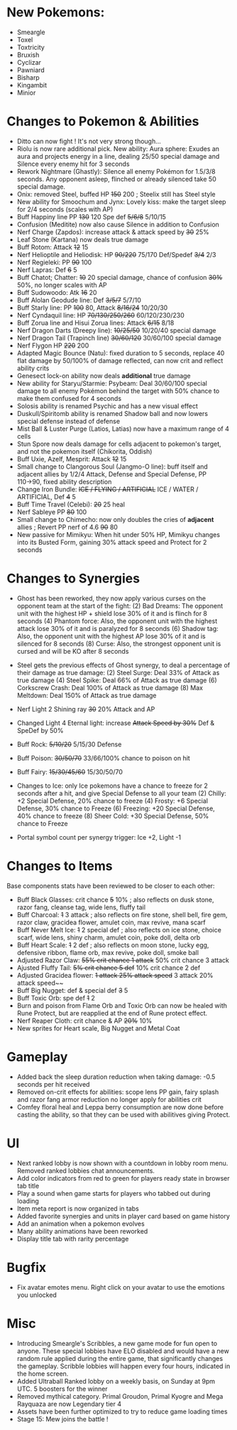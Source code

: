 # New Pokemons:

- Smeargle
- Toxel
- Toxtricity
- Bruxish
- Cyclizar
- Pawniard
- Bisharp
- Kingambit
- Minior

# Changes to Pokemon & Abilities

- Ditto can now fight ! It's not very strong though...
- Riolu is now rare additional pick. New ability: Aura sphere: Exudes an aura and projects energy in a line, dealing 25/50 special damage and Silence every enemy hit for 3 seconds
- Rework Nightmare (Ghastly): Silence all enemy Pokémon for 1.5/3/8 seconds. Any opponent asleep, flinched or already silenced take 50 special damage.
- Onix: removed Steel, buffed HP ~~150~~ 200 ; Steelix still has Steel style
- New ability for Smoochum and Jynx: Lovely kiss: make the target sleep for 2/4 seconds (scales with AP)
- Buff Happiny line PP ~~130~~ 120 Spe def ~~5/6/8~~ 5/10/15
- Confusion (Meditite) now also cause Silence in addition to Confusion
- Nerf Charge (Zapdos): increase attack & attack speed by ~~30~~ 25%
- Leaf Stone (Kartana) now deals true damage
- Buff Rotom: Attack ~~12~~ 15
- Nerf Helioptile and Heliodisk: HP ~~90/220~~ 75/170 Def/Spedef ~~3/4~~ 2/3
- Nerf Regieleki: PP ~~90~~ 100
- Nerf Lapras: Def ~~6~~ 5
- Buff Chatot; Chatter: ~~10~~ 20 special damage, chance of confusion ~~30%~~ 50%, no longer scales with AP
- Buff Sudowoodo: Atk ~~16~~ 20
- Buff Alolan Geodude line: Def ~~3/5/7~~ 5/7/10
- Buff Starly line: PP ~~100~~ 80, Attack ~~8/16/24~~ 10/20/30
- Nerf Cyndaquil line: HP ~~70/130/250/260~~ 60/120/230/230
- Buff Zorua line and Hisui Zorua lines: Attack ~~6/15~~ 8/18
- Nerf Dragon Darts (Dreepy line): ~~10/25/50~~ 10/20/40 special damage
- Nerf Dragon Tail (Trapinch line) ~~30/60/120~~ 30/60/100 special damage
- Nerf Flygon HP ~~220~~ 200
- Adapted Magic Bounce (Natu): fixed duration to 5 seconds, replace 40 flat damage by 50/100% of damage reflected, can now crit and reflect ability crits
- Genesect lock-on ability now deals **additional** true damage
- New ability for Staryu/Starmie: Psybeam: Deal 30/60/100 special damage to all enemy Pokémon behind the target with 50% chance to make them confused for 4 seconds
- Solosis ability is renamed Psychic and has a new visual effect
- Duskull/Spiritomb ability is renamed Shadow ball and now lowers special defense instead of defense
- Mist Ball & Luster Purge (Latios, Latias) now have a maximum range of 4 cells
- Stun Spore now deals damage for cells adjacent to pokemon's target, and not the pokemon itself (Chikorita, Oddish)
- Buff Uxie, Azelf, Mesprit: Attack ~~12~~ 15
- Small change to Clangorous Soul (Jangmo-O line): buff itself and adjacent allies by 1/2/4 Attack, Defense and Special Defense, PP 110→90, fixed ability description
- Change Iron Bundle: ~~ICE / FLYING / ARTIFICIAL~~ ICE / WATER / ARTIFICIAL, Def ~~4~~ 5
- Buff Time Travel (Celebi): ~~20~~ 25 heal
- Nerf Sableye PP ~~80~~ 100
- Small change to Chimecho: now only doubles the cries of **adjacent** allies ; Revert PP nerf of 4.6 ~~90~~ 80
- New passive for Mimikyu: When hit under 50% HP, Mimikyu changes into its Busted Form, gaining 30% attack speed and Protect for 2 seconds

# Changes to Synergies

- Ghost has been reworked, they now apply various curses on the opponent team at the start of the fight:
  (2) Bad Dreams: The opponent unit with the highest HP + shield lose 30% of it and is flinch for 8 seconds
  (4) Phantom force: Also, the opponent unit with the highest attack lose 30% of it and is paralyzed for 8 seconds
  (6) Shadow tag: Also, the opponent unit with the highest AP lose 30% of it and is silenced for 8 seconds
  (8) Curse: Also, the strongest opponent unit is cursed and will be KO after 8 seconds

- Steel gets the previous effects of Ghost synergy, to deal a percentage of their damage as true damage:
  (2) Steel Surge: Deal 33% of Attack as true damage
  (4) Steel Spike: Deal 66% of Attack as true damage
  (6) Corkscrew Crash: Deal 100% of Attack as true damage
  (8) Max Meltdown: Deal 150% of Attack as true damage

- Nerf Light 2 Shining ray ~~30~~ 20% Attack and AP
- Changed Light 4 Eternal light: increase ~~Attack Speed by 30%~~ Def & SpeDef by 50%
- Buff Rock: ~~5/10/20~~ 5/15/30 Defense
- Buff Poison: ~~30/50/70~~ 33/66/100% chance to poison on hit
- Buff Fairy: ~~15/30/45/60~~ 15/30/50/70

- Changes to Ice: only Ice pokemons have a chance to freeze for 2 seconds after a hit, and give Special Defense to all your team
  (2) Chilly: +2 Special Defense, 20% chance to freeze
  (4) Frosty: +6 Special Defense, 30% chance to Freeze
  (6) Freezing: +20 Special Defense, 40% chance to freeze
  (8) Sheer Cold: +30 Special Defense, 50% chance to Freeze

- Portal symbol count per synergy trigger: Ice +2, Light -1

# Changes to Items

Base components stats have been reviewed to be closer to each other:

- Buff Black Glasses: crit chance ~~5~~ 10% ; also reflects on dusk stone, razor fang, cleanse tag, wide lens, fluffy tail
- Buff Charcoal: ~~1~~ 3 attack ; also reflects on fire stone, shell bell, fire gem, razor claw, gracidea flower, amulet coin, max revive, mana scarf
- Buff Never Melt Ice: ~~1~~ 2 special def ; also reflects on ice stone, choice scarf, wide lens, shiny charm, amulet coin, poke doll, delta orb
- Buff Heart Scale: ~~1~~ 2 def ; also reflects on moon stone, lucky egg, defensive ribbon, flame orb, max revive, poke doll, smoke ball
- Adjusted Razor Claw: ~~55% crit chance 1 attack~~ 50% crit chance 3 attack
- Ajusted Fluffy Tail: ~~5% crit chance 5 def~~ 10% crit chance 2 def
- Adjusted Gracidea flower: ~~1 attack 25% attack speed~~ 3 attack 20% attack speed~~
- Buff Big Nugget: def & special def ~~3~~ 5
- Buff Toxic Orb: spe def ~~1~~ 2
- Burn and poison from Flame Orb and Toxic Orb can now be healed with Rune Protect, but are reapplied at the end of Rune protect effect.
- Nerf Reaper Cloth: crit chance & AP ~~20%~~ 10%
- New sprites for Heart scale, Big Nugget and Metal Coat

# Gameplay

- Added back the sleep duration reduction when taking damage: -0.5 seconds per hit received
- Removed on-crit effects for abilities: scope lens PP gain, fairy splash and razor fang armor reduction no longer apply for abilities crit
- Comfey floral heal and Leppa berry consumption are now done before casting the ability, so that they can be used with abilitives giving Protect.

# UI

- Next ranked lobby is now shown with a countdown in lobby room menu. Removed ranked lobbies chat announcements.
- Add color indicators from red to green for players ready state in browser tab title
- Play a sound when game starts for players who tabbed out during loading
- Item meta report is now organized in tabs
- Added favorite synergies and units in player card based on game history
- Add an animation when a pokemon evolves
- Many ability animations have been reworked
- Display title tab with rarity percentage

# Bugfix

- Fix avatar emotes menu. Right click on your avatar to use the emotions you unlocked

# Misc

- Introducing Smeargle's Scribbles, a new game mode for fun open to anyone. These special lobbies have ELO disabled and would have a new random rule applied during the entire game, that significantly changes the gameplay. Scribble lobbies will happen every four hours, indicated in the home screen.
- Added Ultraball Ranked lobby on a weekly basis, on Sunday at 9pm UTC. 5 boosters for the winner
- Removed mythical category. Primal Groudon, Primal Kyogre and Mega Rayquaza are now Legendary tier 4
- Assets have been further optimized to try to reduce game loading times
- Stage 15: Mew joins the battle !
